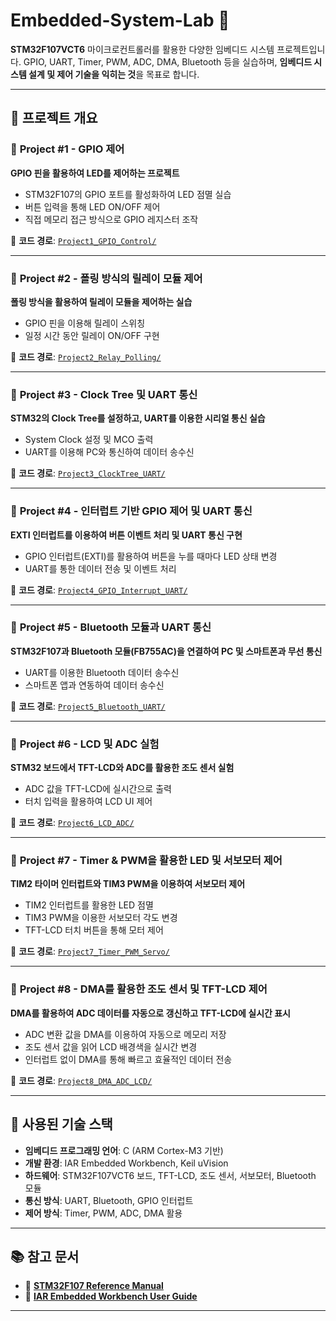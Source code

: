 # Embedded-System-Lab 🚀

**STM32F107VCT6** 마이크로컨트롤러를 활용한 다양한 임베디드 시스템 프로젝트입니다.
GPIO, UART, Timer, PWM, ADC, DMA, Bluetooth 등을 실습하며, **임베디드 시스템 설계 및 제어 기술을 익히는 것**을 목표로 합니다.

---

## 📌 프로젝트 개요

### 🔹 **Project #1 - GPIO 제어**
**GPIO 핀을 활용하여 LED를 제어하는 프로젝트**
- STM32F107의 GPIO 포트를 활성화하여 LED 점멸 실습
- 버튼 입력을 통해 LED ON/OFF 제어
- 직접 메모리 접근 방식으로 GPIO 레지스터 조작

📂 **코드 경로**: [`Project1_GPIO_Control/`](./Project%20%23#1)

---

### 🔹 **Project #2 - 폴링 방식의 릴레이 모듈 제어**
**폴링 방식을 활용하여 릴레이 모듈을 제어하는 실습**
- GPIO 핀을 이용해 릴레이 스위칭
- 일정 시간 동안 릴레이 ON/OFF 구현

📂 **코드 경로**: [`Project2_Relay_Polling/`](./Project2_Relay_Polling)

---

### 🔹 **Project #3 - Clock Tree 및 UART 통신**
**STM32의 Clock Tree를 설정하고, UART를 이용한 시리얼 통신 실습**
- System Clock 설정 및 MCO 출력
- UART를 이용해 PC와 통신하여 데이터 송수신

📂 **코드 경로**: [`Project3_ClockTree_UART/`](./Project3_ClockTree_UART)

---

### 🔹 **Project #4 - 인터럽트 기반 GPIO 제어 및 UART 통신**
**EXTI 인터럽트를 이용하여 버튼 이벤트 처리 및 UART 통신 구현**
- GPIO 인터럽트(EXTI)를 활용하여 버튼을 누를 때마다 LED 상태 변경
- UART를 통한 데이터 전송 및 이벤트 처리

📂 **코드 경로**: [`Project4_GPIO_Interrupt_UART/`](./Project4_GPIO_Interrupt_UART)

---

### 🔹 **Project #5 - Bluetooth 모듈과 UART 통신**
**STM32F107과 Bluetooth 모듈(FB755AC)을 연결하여 PC 및 스마트폰과 무선 통신**
- UART를 이용한 Bluetooth 데이터 송수신
- 스마트폰 앱과 연동하여 데이터 송수신

📂 **코드 경로**: [`Project5_Bluetooth_UART/`](./Project5_Bluetooth_UART)

---

### 🔹 **Project #6 - LCD 및 ADC 실험**
**STM32 보드에서 TFT-LCD와 ADC를 활용한 조도 센서 실험**
- ADC 값을 TFT-LCD에 실시간으로 출력
- 터치 입력을 활용하여 LCD UI 제어

📂 **코드 경로**: [`Project6_LCD_ADC/`](./Project6_LCD_ADC)

---

### 🔹 **Project #7 - Timer & PWM을 활용한 LED 및 서보모터 제어**
**TIM2 타이머 인터럽트와 TIM3 PWM을 이용하여 서보모터 제어**
- TIM2 인터럽트를 활용한 LED 점멸
- TIM3 PWM을 이용한 서보모터 각도 변경
- TFT-LCD 터치 버튼을 통해 모터 제어

📂 **코드 경로**: [`Project7_Timer_PWM_Servo/`](./Project7_Timer_PWM_Servo)

---

### 🔹 **Project #8 - DMA를 활용한 조도 센서 및 TFT-LCD 제어**
**DMA를 활용하여 ADC 데이터를 자동으로 갱신하고 TFT-LCD에 실시간 표시**
- ADC 변환 값을 DMA를 이용하여 자동으로 메모리 저장
- 조도 센서 값을 읽어 LCD 배경색을 실시간 변경
- 인터럽트 없이 DMA를 통해 빠르고 효율적인 데이터 전송

📂 **코드 경로**: [`Project8_DMA_ADC_LCD/`](./Project8_DMA_ADC_LCD)

---

## 🔧 사용된 기술 스택
- **임베디드 프로그래밍 언어**: C (ARM Cortex-M3 기반)
- **개발 환경**: IAR Embedded Workbench, Keil uVision
- **하드웨어**: STM32F107VCT6 보드, TFT-LCD, 조도 센서, 서보모터, Bluetooth 모듈
- **통신 방식**: UART, Bluetooth, GPIO 인터럽트
- **제어 방식**: Timer, PWM, ADC, DMA 활용

---

## 📚 참고 문서
- 📄 **[STM32F107 Reference Manual](https://www.st.com/resource/en/reference_manual/cd00171190.pdf)**
- 📄 **[IAR Embedded Workbench User Guide](https://www.iar.com/ewarm)**

---

